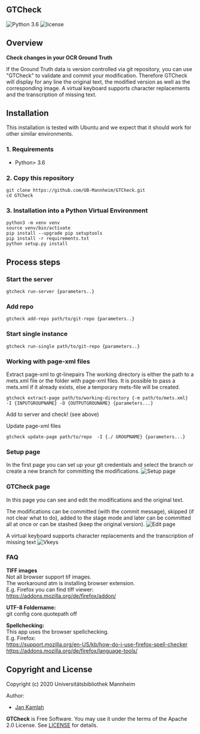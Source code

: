GTCheck
--------
![Python 3.6](https://img.shields.io/badge/python-3.6-yellow.svg)
![license](https://img.shields.io/badge/license-Apache%20License%202.0-blue.svg)

## Overview
**Check changes in your OCR Ground Truth**

If the Ground Truth data is version controlled via git repository, you can use 
"GTCheck" to validate and commit your modification. 
Therefore GTCheck will display for any line the original text, the modified version as well as the
corresponding image. A virtual keyboard supports character replacements and the transcription of missing text.

## Installation

This installation is tested with Ubuntu and we expect that it should
work for other similar environments.

### 1. Requirements
- Python> 3.6

### 2. Copy this repository
```
git clone https://github.com/UB-Mannheim/GTCheck.git
cd GTCheck
```

### 3. Installation into a Python Virtual Environment

    python3 -m venv venv
    source venv/bin/activate
    pip install --upgrade pip setuptools
    pip install -r requirements.txt
    python setup.py install

## Process steps

### Start the server

    gtcheck run-server {parameters..}

### Add repo 

    gtcheck add-repo path/to/git-repo {parameters..}

### Start single instance

    gtcheck run-single path/to/git-repo {parameters..}

### Working with page-xml files 
Extract page-xml to gt-linepairs
The working directory is either the path to a mets.xml file or the folder with page-xml files.
It is possible to pass a mets.xml if it already exists, else a temporary mets-file will be created.

    gtcheck extract-page path/to/working-directory {-m path/to/mets.xml}  -I {INPUTGROUPNAME} -O {OUTPUTGROUNAME} {parameters...}

Add to server and check! (see above)

Update page-xml files

    gtcheck update-page path/to/repo  -I {./ GROUPNAME} {parameters...}

### Setup page
In the first page you can set up your git credentials and select the branch or create a new branch for committing the modifications.
![Setup page](docs/images/setuppage.png?raw=true "Setup page")

### GTCheck page
In this page you can see and edit the modifications and the original text. 

The modifications can be committed (with the commit message), skipped (if not clear what to do), added to the stage mode and later can be committed all at once or can be stashed (keep the original version).
![Edit page](docs/images/gtedit.png?raw=true "Edit page")

A virtual keyboard supports character replacements and the transcription of missing text
![Vkeys](docs/images/vkeys.png?raw=true "Virtual keyboard")
 
### FAQ

**TIFF images**  
Not all browser support tif images.  
The workaround atm is installing browser extension.  
E.g. Firefox you can find tiff viewer:
https://addons.mozilla.org/de/firefox/addon/

**UTF-8 Foldername:**  
git config core.quotepath off

**Spellchecking:**   
This app uses the browser spellchecking.  
E.g. Firefox:  
https://support.mozilla.org/en-US/kb/how-do-i-use-firefox-spell-checker  
https://addons.mozilla.org/de/firefox/language-tools/  


Copyright and License
--------

Copyright (c) 2020 Universitätsbibliothek Mannheim

Author:
 * [Jan Kamlah](https://github.com/jkamlah)

**GTCheck** is Free Software. You may use it under the terms of the Apache 2.0 License.
See [LICENSE](./LICENSE) for details.
